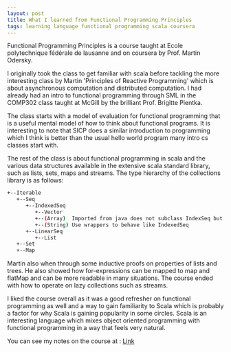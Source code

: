 ```yaml
---
layout: post
title: What I learned from Functional Programming Principles
tags: learning language functional programming scala coursera
---
```


Functional Programming Principles is a course taught at Ecole polytechnique fédérale de lausanne and
on coursera by Prof. Martin Odersky.

I originally took the class to get familiar with scala before tackling the more interesting
class by Martin 'Principles of Reactive Programming' which is about asynchronous computation and
distributed computation. I had already had an intro to functional programming through SML in the
COMP302 class taught at McGill by the brilliant Prof. Brigitte Pientka.

The class starts with a model of evaluation for functional programming that is a useful mental
model of how to think about functional programs. It is interesting to note that SICP does a similar
introduction to programming which I think is better than the usual hello world program many intro
cs classes start with.

The rest of the class is about functional programming in scala and the various data structures
available in the extensive scala standard library, such as lists, sets, maps and streams.
The type hierarchy of the collections library is as follows:

```bash
+--Iterable
   +--Seq
      +--IndexedSeq
         +--Vector
         +--(Array)  Imported from java does not subclass IndexSeq but
         +--(String) Use wrappers to behave like IndexedSeq
      +--LinearSeq
         +--List
   +--Set
   +--Map
```

Martin also when through some inductive proofs on properties of lists and trees. He also showed
how for-expressions can be mapped to map and flatMap and can be more readable in many situations.
The course ended with how to operate on lazy collections such as streams.

I liked the course overall as it was a good refresher on functional programming as well and a way
to gain familiarity to Scala which is probably a factor for why Scala is gaining popularity in
some circles. Scala is an interesting language which mixes object oriented programming with
functional programming in a way that feels very natural.

You can see my notes on the course at : [Link](https://github.com/jonfk/notes/blob/master/cs/scala/Functional.Programming.Principles.md)